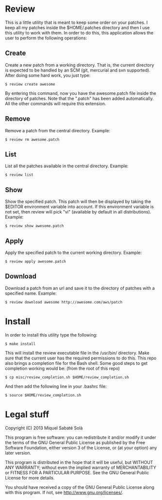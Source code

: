 # Review

This is a little utility that is meant to keep some order on your patches.
I keep all my patches inside the $HOME/.patches directory and then I use
this utility to work with them. In order to do this, this application allows
the user to perform the following operations:

## Create

Create a new patch from a working directory. That is, the current directory
is expected to be handled by an SCM (git, mercurial and svn supported).
After doing some hard work, you just type:

    $ review create awesome

By entering this command, now you have the awesome.patch file inside the
directory of patches. Note that the ".patch" has been added automatically.
All the other commands will require this extension.

## Remove

Remove a patch from the central directory. Example:

    $ review rm awesome.patch

## List

List all the patches available in the central directory. Example:

    $ review list

## Show

Show the specified patch. This patch will then be displayed by taking the
$EDITOR environment variable into account. If this environment variable
is not set, then review will pick "vi" (available by default in all
distributions). Example:

    $ review show awesome.patch

## Apply

Apply the specified patch to the current working directory. Example:

    $ review apply awesome.patch

## Download

Download a patch from an url and save it to the directory of patches with
a specified name. Example:

    $ review download awesome http://awesome.com/aws/patch

# Install

In order to install this utility type the following:

    $ make install

This will install the review executable file in the /usr/bin/ directory.
Make sure that the current user has the required permissions to do this.
This repo also brings a completion file for the Bash shell. Some good steps
to get completion working would be: (from the root of this repo)

    $ cp misc/review_completion.sh $HOME/review_completion.sh

And then add the following line in your .bashrc file:

    $ source $HOME/review_completion.sh


# Legal stuff

Copyright (C) 2013 Miquel Sabaté Solà

This program is free software: you can redistribute it and/or modify
it under the terms of the GNU General Public License as published by
the Free Software Foundation, either version 3 of the License, or
(at your option) any later version.

This program is distributed in the hope that it will be useful,
but WITHOUT ANY WARRANTY; without even the implied warranty of
MERCHANTABILITY or FITNESS FOR A PARTICULAR PURPOSE.  See the
GNU General Public License for more details.

You should have received a copy of the GNU General Public License
along with this program.  If not, see <http://www.gnu.org/licenses/>.
